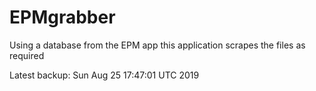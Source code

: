 # EPMgrabber
Using a database from the EPM app this application scrapes the files as required


Latest backup: Sun Aug 25 17:47:01 UTC 2019
